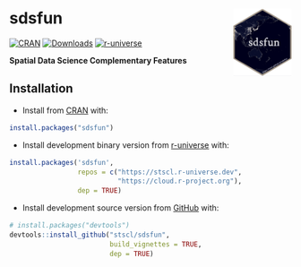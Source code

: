 
<!-- README.md is generated from README.Rmd. Please edit that file -->

# sdsfun <img src="man/figures/logo.png" align="right" height="120"/>

<!-- badges: start -->

[![CRAN](https://www.r-pkg.org/badges/version/sdsfun)](https://CRAN.R-project.org/package=sdsfun)
[![Downloads](https://cranlogs.r-pkg.org/badges/sdsfun)](https://CRAN.R-project.org/package=sdsfun)
[![r-universe](https://stscl.r-universe.dev/badges/sdsfun)](https://stscl.r-universe.dev/sdsfun)
<!-- badges: end -->

**Spatial Data Science Complementary Features**

## Installation

- Install from [CRAN](https://CRAN.R-project.org/package=sdsfun) with:

``` r
install.packages("sdsfun")
```

- Install development binary version from
  [r-universe](https://stscl.r-universe.dev/sdsfun) with:

``` r
install.packages('sdsfun',
                 repos = c("https://stscl.r-universe.dev",
                           "https://cloud.r-project.org"),
                 dep = TRUE)
```

- Install development source version from
  [GitHub](https://github.com/stscl/sdsfun) with:

``` r
# install.packages("devtools")
devtools::install_github("stscl/sdsfun",
                         build_vignettes = TRUE,
                         dep = TRUE)
```
